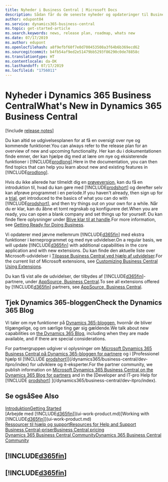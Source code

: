 ```yaml
---
title: Nyheder i Business Central | Microsoft Docs
description: Sådan får du de seneste nyheder og opdateringer til Business Central.
author: edupont04
ms.service: dynamics365-business-central
ms.topic: get-started-article
ms.search.keywords: news, release plan, roadmap, whats new
ms.date: 07/17/2019
ms.author: edupont
ms.openlocfilehash: a8f9efbf60f7e0d700453508a3f64b6b369ecd62
ms.sourcegitcommit: b4fb54af9ed2e51479bb5293f86290c0de78858c
ms.translationtype: HT
ms.contentlocale: da-DK
ms.lasthandoff: 07/17/2019
ms.locfileid: "1756011"
---
```

# <a name="whats-new-in-dynamics-365-business-central"></a><span data-ttu-id="722b2-103">Nyheder i Dynamics 365 Business Central</span><span class="sxs-lookup"><span data-stu-id="722b2-103">What's New in Dynamics 365 Business Central</span></span>

[!include [release notes](includes/release-notes.md)]

<span data-ttu-id="722b2-104">Du kan altid se udgivelsesplanen for at få en oversigt over nye og kommende funktioner.</span><span class="sxs-lookup"><span data-stu-id="722b2-104">You can always refer to the release plan for an overview of new and upcoming functionality.</span></span> <span data-ttu-id="722b2-105">Her kan du i dokumentationen finde emner, der kan hjælpe dig med at lære om nye og eksisterende funktioner i [!INCLUDE[prodlong](includes/prodlong.md)].</span><span class="sxs-lookup"><span data-stu-id="722b2-105">Here in the documentation, you can then find topics that can help you learn about new and existing features in [!INCLUDE[prodlong](includes/prodlong.md)].</span></span>  

<span data-ttu-id="722b2-106">Hvis du ikke allerede har tilmeldt dig en [prøveversion](https://go.microsoft.com/fwlink/?linkid=847861), kan du få en introduktion til, hvad du kan gøre med [!INCLUDE[prodshort](includes/prodshort.md)] og derefter selv kan afprøve programmet i en periode.</span><span class="sxs-lookup"><span data-stu-id="722b2-106">If you haven't already, then sign up for a [trial](https://go.microsoft.com/fwlink/?linkid=847861), get introduced to the basics of what you can do with [!INCLUDE[prodshort](includes/prodshort.md)], and then try things out on your own for a while.</span></span> <span data-ttu-id="722b2-107">Når du er klar, kan du åbne et tomt regnskab og konfigurere det.</span><span class="sxs-lookup"><span data-stu-id="722b2-107">When you are ready, you can open a blank company and set things up for yourself.</span></span> <span data-ttu-id="722b2-108">Du kan finde flere oplysninger under [Blive klar til at handle](ui-get-ready-business.md).</span><span class="sxs-lookup"><span data-stu-id="722b2-108">For more information, see [Getting Ready for Doing Business](ui-get-ready-business.md).</span></span>  

<span data-ttu-id="722b2-109">Vi opdaterer med jævne mellemrum [!INCLUDE[d365fin](includes/d365fin_md.md)] med ekstra funktioner i kerneprogrammet og med nye udvidelser.</span><span class="sxs-lookup"><span data-stu-id="722b2-109">On a regular basis, we will update [!INCLUDE[d365fin](includes/d365fin_md.md)] with additional capabilities in the core application and with new extensions.</span></span> <span data-ttu-id="722b2-110">Du kan finde den aktuelle liste over Microsoft-udvidelser i [Tilpasse Business Central ved hjælp af udvidelser](ui-extensions.md).</span><span class="sxs-lookup"><span data-stu-id="722b2-110">For the current list of Microsoft extensions, see [Customizing Business Central Using Extensions](ui-extensions.md).</span></span>

<span data-ttu-id="722b2-111">Du kan få vist alle de udvidelser, der tilbydes af [!INCLUDE[d365fin](includes/d365fin_md.md)]-partnere, under [AppSource, Business Central](http://go.microsoft.com/fwlink/?linkid=2081646).</span><span class="sxs-lookup"><span data-stu-id="722b2-111">To see all extensions offered by [!INCLUDE[d365fin](includes/d365fin_md.md)] partners, see [AppSource, Business Central](http://go.microsoft.com/fwlink/?linkid=2081646).</span></span>  

## <a name="check-the-dynamics-365-blog"></a><span data-ttu-id="722b2-112">Tjek Dynamics 365-bloggen</span><span class="sxs-lookup"><span data-stu-id="722b2-112">Check the Dynamics 365 Blog</span></span>

<span data-ttu-id="722b2-113">Vi taler om nye funktioner på [Dynamics 365-bloggen](https://cloudblogs.microsoft.com/dynamics365/users/product/business-central/), hvornår de bliver tilgængelige, og om særlige ting gør sig gældende.</span><span class="sxs-lookup"><span data-stu-id="722b2-113">We talk about new capabilities on [the Dynamics 365 Blog](https://cloudblogs.microsoft.com/dynamics365/users/product/business-central/), including when they are made available, and if there are special considerations.</span></span>  

<span data-ttu-id="722b2-114">For partnergruppen udgiver vi oplysninger om [Microsoft Dynamics 365 Business Central på Dynamics 365-bloggen for partnere](https://cloudblogs.microsoft.com/dynamics365/it/product/business-central/) og i [Professionel hjælp til [!INCLUDE [prodshort](includes/prodshort.md)]](/dynamics365/business-central/dev-itpro/index) for udviklere og it-eksperter.</span><span class="sxs-lookup"><span data-stu-id="722b2-114">For the partner community, we publish information on [Microsoft Dynamics 365 Business Central on the Dynamics 365 Blog for partners](https://cloudblogs.microsoft.com/dynamics365/it/product/business-central/) and in the [Developer and IT-pro Help for [!INCLUDE [prodshort](includes/prodshort.md)] ](/dynamics365/business-central/dev-itpro/index).</span></span>  

## <a name="see-also"></a><span data-ttu-id="722b2-115">Se også</span><span class="sxs-lookup"><span data-stu-id="722b2-115">See Also</span></span>

[<span data-ttu-id="722b2-116">Introduktion</span><span class="sxs-lookup"><span data-stu-id="722b2-116">Getting Started</span></span>](product-get-started.md)  
<span data-ttu-id="722b2-117">[Arbejde med [!INCLUDE[d365fin](includes/d365fin_md.md)]](ui-work-product.md)</span><span class="sxs-lookup"><span data-stu-id="722b2-117">[Working with [!INCLUDE[d365fin](includes/d365fin_md.md)]](ui-work-product.md)</span></span>  
[<span data-ttu-id="722b2-118">Ressourcer til hjælp og support</span><span class="sxs-lookup"><span data-stu-id="722b2-118">Resources for Help and Support</span></span>](product-help-and-support.md)  
[<span data-ttu-id="722b2-119">Business Central-priser</span><span class="sxs-lookup"><span data-stu-id="722b2-119">Business Central pricing</span></span>](https://dynamics.microsoft.com/en-us/business-central/overview/#pricing)  
[<span data-ttu-id="722b2-120">Dynamics 365 Business Central Community</span><span class="sxs-lookup"><span data-stu-id="722b2-120">Dynamics 365 Business Central Community</span></span>](https://community.dynamics.com/business/)

## [!INCLUDE[d365fin](includes/free_trial_md.md)]
## [!INCLUDE[d365fin](includes/training_link_md.md)]  
